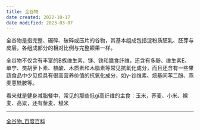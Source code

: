 ```yaml
---
title: 全谷物
date created: 2022-10-17
date modified: 2023-03-07
---
```


全谷物是指完整、碾碎、破碎或压片的谷物，其基本组成包括淀粉质胚乳、胚芽与皮层，各组成部分的相对比例与完整颖果一样。

全谷物不仅含有丰富的B族维生素、镁、铁和膳食纤维，还含有多酚、维生素E、单宁、类胡萝卜素、植酸、木质素和木脂素等常见抗氧化成分，而且还含有一些果蔬食品中少见但具有很高营养价值的抗氧化成分，如γ-谷维素、烷基间苯二酚、燕麦蒽酰胺等。

看来就是健身减脂餐中，常见的那些低gi高纤维的主食：玉米，荞麦、小米、裸麦、高粱，还有藜麦、糙米

---

[全谷物_百度百科](https://baike.baidu.com/item/全谷物/432640)
